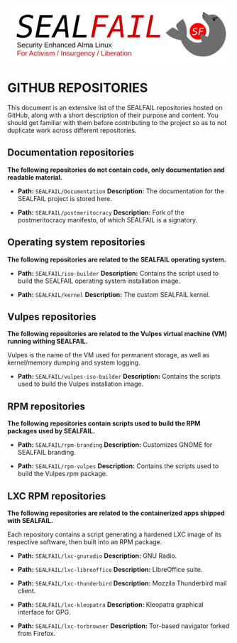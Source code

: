 ![SEALFAIL logo](Graphics/logo-transparent.png) 

# GITHUB REPOSITORIES

This document is an extensive list of the SEALFAIL repositories hosted on GitHub, along with a short description of their purpose and content. You should get familiar with them before contributing to the project so as to not duplicate work across different repositories.

## Documentation repositories

**The following repositories do not contain code, only documentation and readable material.**

*	**Path:** `SEALFAIL/Documentation`
	**Description:** The documentation for the SEALFAIL project is stored here.

*	**Path:** `SEALFAIL/postmeritocracy`
	**Description:** Fork of the postmeritocracy manifesto, of which SEALFAIL is a signatory.

## Operating system repositories

**The following repositories are related to the SEALFAIL operating system.**

*	**Path:** `SEALFAIL/iso-builder`
	**Description:** Contains the script used to build the SEALFAIL operating system installation image.

*	**Path:** `SEALFAIL/kernel`
	**Description:** The custom SEALFAIL kernel.

## Vulpes repositories

**The following repositories are related to the Vulpes virtual machine (VM) running withing SEALFAIL.**

Vulpes is the name of the VM used for permanent storage, as well as kernel/memory dumping and system logging.

*	**Path:** `SEALFAIL/vulpes-iso-builder`
	**Description:** Contains the scripts used to build the Vulpes installation image.

## RPM repositories

**The following repositories contain scripts used to build the RPM packages used by SEALFAIL.**

*	**Path:** `SEALFAIL/rpm-branding`
	**Description:** Customizes GNOME for SEALFAIL branding.

*	**Path:** `SEALFAIL/rpm-vulpes`
	**Description:** Contains the scripts used to build the Vulpes rpm package.

## LXC RPM repositories

**The following repositories are related to the containerized apps shipped with SEALFAIL.**

Each repository contains a script generating a hardened LXC image of its respective software, then built into an RPM package.

*	**Path:** `SEALFAIL/lxc-gnuradio`
	**Description:** GNU Radio.

*	**Path:** `SEALFAIL/lxc-libreoffice`
	**Description:** LibreOffice suite.

*	**Path:** `SEALFAIL/lxc-thunderbird`
	**Description:** Mozzila Thunderbird mail client.

*	**Path:** `SEALFAIL/lxc-kleopatra`
	**Description:** Kleopatra graphical interface for GPG.

*	**Path:** `SEALFAIL/lxc-torbrowser`
	**Description:** Tor-based navigator forked from Firefox.